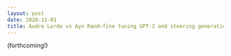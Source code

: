 ```yaml
---
layout: post
date: 2020-11-01
title: Audre Lorde vs Ayn Rand—fine tuning GPT-2 and steering generation via small data
---
```


(forthcoming!)
